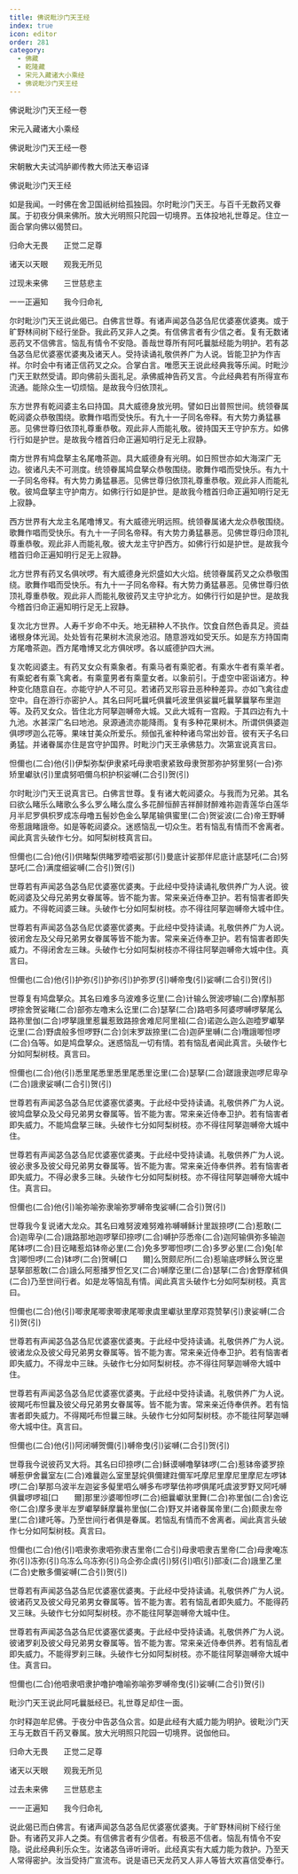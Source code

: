 ```yaml
---
title: 佛说毗沙门天王经
index: true
icon: editor
order: 281
category:
  - 佛藏
  - 乾隆藏
  - 宋元入藏诸大小乘经
  - 佛说毗沙门天王经
---
```


佛说毗沙门天王经一卷  

宋元入藏诸大小乘经  

佛说毗沙门天王经一卷  

宋朝散大夫试鸿胪卿传教大师法天奉诏译  

佛说毗沙门天王经  

如是我闻。一时佛在舍卫国祇树给孤独园。尔时毗沙门天王。与百千无数药叉眷属。于初夜分俱来佛所。放大光明照只陀园一切境界。五体投地礼世尊足。住立一面合掌向佛以偈赞曰。  

归命大无畏　　正觉二足尊  

诸天以天眼　　观我无所见  

过现未来佛　　三世慈悲主  

一一正遍知　　我今归命礼  

尔时毗沙门天王说此偈已。白佛言世尊。有诸声闻苾刍苾刍尼优婆塞优婆夷。或于旷野林间树下经行坐卧。我此药叉非人之类。有信佛言者有少信之者。复有无数诸恶药叉不信佛言。恼乱有情令不安隐。善哉世尊所有阿吒曩胝经能为明护。若有苾刍苾刍尼优婆塞优婆夷及诸天人。受持读诵礼敬供养广为人说。皆能卫护为作吉祥。尔时会中有诸正信药叉之众。合掌白言。唯愿天王说此经典我等乐闻。时毗沙门天王默然受请。即向佛前头面礼足。承佛威神告药叉言。今此经典若有所得宣布流通。能除众生一切烦恼。是故我今归依顶礼。  

东方世界有乾闼婆主名曰持国。具大威德身放光明。譬如日出普照世间。统领眷属乾闼婆众恭敬围绕。歌舞作唱而受快乐。有九十一子同名帝释。有大势力勇猛暴恶。见佛世尊归依顶礼尊重恭敬。观此非人而能礼敬。彼持国天王守护东方。如佛行行如是护世。是故我今稽首归命正遍知明行足无上寂静。  

南方世界有鸠盘拏主名尾噜茶迦。具大威德身有光明。如日照世亦如大海深广无边。彼诸凡夫不可测度。统领眷属鸠盘拏众恭敬围绕。歌舞作唱而受快乐。有九十一子同名帝释。有大势力勇猛暴恶。见佛世尊归依顶礼尊重恭敬。观此非人而能礼敬。彼鸠盘拏主守护南方。如佛行行如是护世。是故我今稽首归命正遍知明行足无上寂静。  

西方世界有大龙主名尾噜博叉。有大威德光明远照。统领眷属诸大龙众恭敬围绕。歌舞作唱而受快乐。有九十一子同名帝释。有大势力勇猛暴恶。见佛世尊归命顶礼尊重恭敬。观此非人而能礼敬。彼大龙主守护西方。如佛行行如是护世。是故我今稽首归命正遍知明行足无上寂静。  

北方世界有药叉名俱吠啰。有大威德身光炽盛如大火焰。统领眷属药叉之众恭敬围绕。歌舞作唱而受快乐。有九十一子同名帝释。有大势力勇猛暴恶。见佛世尊归依顶礼尊重恭敬。观此非人而能礼敬彼药叉主守护北方。如佛行行如是护世。是故我今稽首归命正遍知明行足无上寂静。  

复次北方世界。人寿千岁命不中夭。地无耕种人不执作。饮食自然色香具足。资益诸根身体光润。处处皆有花果树木流泉池沼。随意游戏如受天乐。如是东方持国南方尾噜茶迦。西方尾噜博叉北方俱吠啰。各以威德护四大洲。  

复次乾闼婆主。有药叉女众有乘象者。有乘马者有乘驼者。有乘水牛者有乘羊者。有乘蛇者有乘飞禽者。有乘童男者有乘童女者。以象前引。于虚空中密诣诸方。种种变化随意自在。亦能守护人不可见。若诸药叉形容丑恶种种差异。亦如飞禽往虚空中。自在游行亦密护人。其名曰阿吒曩吒俱曩吒波里俱娑曩吒曩拏曩拏布里迦等。及药叉女众。皆住北方阿拏迦嚩帝大城。又此大城有一宫殿。于其四边有九十九池。水甚深广名曰地池。泉源通流亦能降雨。复有多种花果树木。所谓供俱婆迦俱啰啰迦么花等。果味甘美众所爱乐。频伽孔雀种种诸鸟常出妙音。彼有天子名曰勇猛。并诸眷属亦住是宫守护国界。时毗沙门天王承佛慈力。次第宣说真言曰。  

怛儞也(二合)他(引)伊梨弥梨伊隶紧吒母隶呬隶紧致母隶贺那弥护努里努(一合)弥矫里巘驮(引)里虞努呬儞乌枳护枳娑嚩(二合引)贺(引)  

尔时毗沙门天王说真言已。白佛言世尊。复有诸大乾闼婆众。与我而为兄弟。其名曰欲么睹乐么睹歌么多么罗么睹么度么多花醉恒醉吉祥醉财醉难祢迦青莲华白莲华月半尼罗俱枳罗成冻母噜五髻妙色金么拏尾输俱蜜里(二合)贺娑波(二合)帝王野嚩帝惹誐睹誐帝。如是等乾闼婆众。迷惑恼乱一切众生。若有恼乱有情而不舍离者。闻此真言头破作七分。如阿梨树枝真言曰。  

怛儞也(二合)他(引)供睹梨供睹罗曀呬娑那(引)曼底计娑那伴尼底计底瑟吒(二合)努瑟吒(二合)满度细娑嚩(二合引)贺(引)  

世尊若有声闻苾刍苾刍尼优婆塞优婆夷。于此经中受持读诵礼敬供养广为人说。彼乾闼婆及父母兄弟男女眷属等。皆不能为害。常来亲近侍奉卫护。若有恼害者即失威力。不得乾闼婆三昧。头破作七分如阿梨树枝。亦不得往阿拏迦嚩帝大城中住。  

世尊若有声闻苾刍苾刍尼优婆塞优婆夷。于此经中受持读诵。礼敬供养广为人说。彼闭舍左及父母兄弟男女眷属等皆不能为害。常来亲近侍奉卫护。若有恼害者即失威力。不得闭舍左三昧。头破作七分如阿梨树枝亦不得往阿拏迦嚩帝大城中住。真言曰。  

怛儞也(二合)他(引)护弥(引)护弥(引)护弥罗(引)嚩帝曳(引)娑嚩(二合引)贺(引)  

世尊复有鸠盘拏众。其名曰难多乌波难多讫里(二合)计输么贺波啰输(二合)摩斛那啰捺舍贺娑睹(二合)部弥左噜末么讫里(二合)瑟拏(二合)路呬多阿婆啰嚩啰拏尾么路祢里伽(二合)啰拏誐里惹曩惹致路捺舍难尼阿里祖(二合)诺迦么迦么迦曀罗巘拏讫里(二合)野虞般多怛啰野(二合)剑末罗跋捺里(二合)迦萨里嚩(二合)囕誐唧怛啰(二合)刍等。如是鸠盘拏众。迷惑恼乱一切有情。若有恼乱者闻此真言。头破作七分如阿梨树枝。真言曰。  

怛儞也(二合)他(引)悉里尾悉里悉里尾悉里讫里(二合)瑟拏(二合)蹉誐隶迦啰尼卑孕(二合)誐隶娑嚩(二合引)贺(引)  

世尊若有声闻苾刍苾刍尼优婆塞优婆夷。于此经中受持读诵。礼敬供养广为人说。彼鸠盘拏众及父母兄弟男女眷属等。皆不能为害。常来亲近侍奉卫护。若有恼害者即失威力。不能鸠盘拏三昧。头破作七分如阿梨树枝。亦不得往阿拏迦嚩帝大城中住。  

世尊若有声闻苾刍苾刍尼优婆塞优婆夷。于此经中受持读诵。礼敬供养广为人说。彼必隶多及彼父母兄弟男女眷属等。皆不能为害。常来亲近侍奉供养。若有恼害者即失威力。不得必隶多三昧。头破作七分如阿梨树枝。亦不得往阿拏迦嚩帝大城中住。真言曰。  

怛儞也(二合)他(引)喻弥喻弥隶喻弥罗嚩帝曳娑嚩(二合引)贺(引)  

世尊我今复说诸大龙众。其名曰难努波难努难祢嚩嚩稣计里跋捺啰(二合)惹敢(二合)迦卑孕(二合)誐路那地迦啰拏印捺啰(二合)嚩护莎悉帝(二合)迦阿输俱弥多输迦尾钵啰(二合)目讫睹惹焰钵帝必里(二合)免多罗唧怛啰(二合)多罗必里(二合)兔[牟　　含]唧怛啰(二合)钵啰(二合)贺嚩[口　　爾]么贺颇尼所(二合)惹喻底啰稣么贺讫里瑟拏部惹敢(二合)誐么阿惹播罗怛乞叉(二合)嚩摩讫里(二合)瑟拏(二合)舍野摩秫俱(二合)乃至世间行者。如是龙等恼乱有情。闻此真言头破作七分如阿梨树枝。真言曰。  

怛儞也(二合)他(引)唧隶尾唧隶唧隶尾唧隶虞里巘驮里摩邓霓赞拏(引)隶娑嚩(二合引)贺(引)  

世尊若有声闻苾刍苾刍尼优婆塞优婆夷。于此经中受持读诵。礼敬供养广为人说。彼诸龙众及彼父母兄弟男女眷属等。皆不能为害。常来亲近侍奉卫护。若有恼害者即失威力。不得龙中三昧。头破作七分如阿梨树枝。亦不得往阿拏迦嚩帝大城中住。  

世尊若有声闻苾刍苾刍尼优婆塞优婆夷。于此经中受持读诵。礼敬供养广为人说。彼羯吒布怛曩及彼父母兄弟男女眷属等。皆不能为害。常来亲近侍奉供养。若有恼害者即失威力。不得羯吒布怛曩三昧。头破作七分如阿梨树枝。亦不能往阿拏迦嚩帝大城中住。真言曰。  

怛儞也(二合)他(引)阿闭嚩贺儞(引)嚩帝曳(引)娑嚩(二合引)贺(引)  

世尊我今说彼药叉大将。其名曰印捺啰(二合)稣谟嚩噜拏钵啰(二合)惹钵帝婆罗捺嚩惹伊舍曩室左(二合)难曩迦么室里瑟姹俱儞建跓儞军吒摩尼里摩尼里摩尼左啰钵啰(二合)拏那乌波半左迦娑多儗里呬么嚩多布啰拏佉祢啰俱尾吒虞波罗野叉阿吒嚩俱曩啰啰祖[口　　爾]那里沙婆唧怛啰(二合)细曩巘驮里舞(二合)祢里伽(二合)舍讫帝(二合)摩多隶半左罗巘拏稣摩曩祢里伽(二合)野叉并诸眷属帝里(二合)颇隶左帝里(二合)建吒等。乃至世间行者俱是眷属。若恼乱有情而不舍离者。闻此真言头破作七分如阿梨树枝。真言曰。  

怛儞也(二合)他(引)呬隶弥隶呬弥隶吉里帝(二合引)母隶呬隶吉里帝(二合)母隶唵冻弥(引)冻弥(引)乌冻么乌冻弥(引)乌企弥企虞(引)努(引)呬(引)部凌(二合)誐里乙里(二合)史散多儞娑嚩(二合引)贺(引)  

世尊若有声闻苾刍苾刍尼优婆塞优婆夷。于此经中受持读诵。礼敬供养广为人说。彼诸药叉及彼父母兄弟男女眷属等。皆不能为害。若有恼乱者即失威力。不能得药叉三昧。头破作七分如阿梨树枝。亦不能往阿拏迦嚩帝大城中住。  

世尊若有声闻苾刍苾刍尼优婆塞优婆夷。于此经中受持读诵。礼敬供养广为人说。彼诸罗刹及彼父母兄弟男女眷属等。皆不能为害。常来亲近侍奉供养。若有恼乱者即失威力。不能得罗刹三昧。头破作七分如阿梨树枝。亦不能往阿拏迦嚩帝大城中住。真言曰。  

怛儞也(二合)他呬隶呬隶护噜护噜喻弥喻弥罗嚩帝曳(引)娑嚩(二合引)贺(引)  

毗沙门天王说此阿吒曩胝经已。礼世尊足却住一面。  

尔时释迦牟尼佛。于夜分中告苾刍众言。如是此经有大威力能为明护。彼毗沙门天王与无数百千药叉眷属。放大光明照只陀园一切境界。说伽他曰。  

归命大无畏　　正觉二足尊  

诸天以天眼　　观我无所见  

过去未来佛　　三世慈悲主  

一一正遍知　　我今归命礼  

说此偈已而白佛言。有诸声闻苾刍苾刍尼优婆塞优婆夷。于旷野林间树下经行坐卧。有诸药叉非人之类。有信佛言者有少信者。有极恶不信者。恼乱有情令不安隐。说此经典利乐众生。汝诸苾刍谛听谛听。此经真实有大威力能为救护。乃至天人常得密护。汝当受持广宣流布。说是语已天龙药叉人非人等皆大欢喜信受奉行。  
